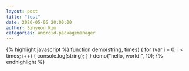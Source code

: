 ```yaml
---
layout: post
title: "test"
date: 2020-05-05 20:00:00
author: Sihyeon Kim
categories: android-packagemanager
---
```


{% highlight javascript %}
function demo(string, times) {
	for (var i = 0; i < times; i++) {
		console.log(string);
	}
}
demo("hello, world!", 10);
{% endhighlight %}

